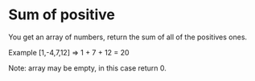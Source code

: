 <h1>Sum of positive</h1>

<p>You get an array of numbers, return the sum of all of the positives ones.
   
   Example [1,-4,7,12] => 1 + 7 + 12 = 20
   
   Note: array may be empty, in this case return 0.
</p>

